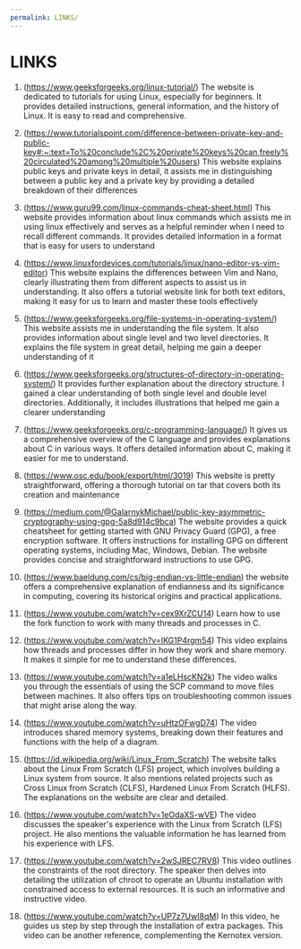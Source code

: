 ```yaml
---
permalink: LINKS/
---
```


# LINKS


1. (https://www.geeksforgeeks.org/linux-tutorial/)
The website is dedicated to tutorials for using Linux, especially for beginners.
It provides detailed instructions, general information, and the history of Linux. It is easy to read and comprehensive.

2. (https://www.tutorialspoint.com/difference-between-private-key-and-public-key#:~:text=To%20conclude%2C%20private%20keys%20can,freely%20circulated%20among%20multiple%20users)
This website explains public keys and private keys in detail, it  assists me in distinguishing between a public key and a private key by providing a detailed breakdown of their differences

3. (https://www.guru99.com/linux-commands-cheat-sheet.html)
This website provides information about linux commands which assists me in using linux effectively and serves as a helpful reminder when I need to recall different commands. It provides detailed information in a format that is easy for users to understand

4. (https://www.linuxfordevices.com/tutorials/linux/nano-editor-vs-vim-editor)
This website explains the differences between Vim and Nano, clearly illustrating them from different aspects to assist us in understanding. It also offers a tutorial website link for both text editors, making it easy for us to learn and master these tools effectively

5. (https://www.geeksforgeeks.org/file-systems-in-operating-system/)
This website assists me in understanding the file system. It also provides information about single level and two level directories. It explains the file system in great detail, helping me gain a deeper understanding of it

6. (https://www.geeksforgeeks.org/structures-of-directory-in-operating-system/)
It provides further explanation about the directory structure. I gained a clear understanding of both single level and double level directories. Additionally, it includes illustrations that helped me gain a clearer understanding

7. (https://www.geeksforgeeks.org/c-programming-language/)
It gives us a comprehensive overview of the C language and provides explanations about C in various ways. It offers detailed information about C, making it easier for me to understand.

8. (https://www.osc.edu/book/export/html/3019)
This website is pretty straightforward, offering a thorough tutorial on tar that covers both its creation and maintenance

9. (https://medium.com/@GalarnykMichael/public-key-asymmetric-cryptography-using-gpg-5a8d914c9bca)
The website provides a quick cheatsheet for getting started with GNU Privacy Guard (GPG), a free encryption software. It offers instructions for installing GPG on different operating systems, including Mac, Windows, Debian. The website provides concise and straightforward instructions to use GPG.

10. (https://www.baeldung.com/cs/big-endian-vs-little-endian)
the website offers a comprehensive explanation of endianness and its significance in computing, covering its historical origins and practical applications.

11. (https://www.youtube.com/watch?v=cex9XrZCU14)
Learn how to use the fork function to work with many threads and processes in C.

12. (https://www.youtube.com/watch?v=IKG1P4rgm54)
This video explains how threads and processes differ in how they work and share memory. It makes it simple for me to understand these differences.

13. (https://www.youtube.com/watch?v=a1eLHscKN2k)
The video walks you through the essentials of using the SCP command to move files between machines. It also offers tips on troubleshooting common issues that might arise along the way.

14. (https://www.youtube.com/watch?v=uHtzOFwgD74)
The video introduces shared memory systems, breaking down their features and functions with the help of a diagram.

15. (https://id.wikipedia.org/wiki/Linux_From_Scratch)
The website talks about the Linux From Scratch (LFS) project, which involves building a Linux system from source. It also mentions related projects such as Cross Linux from Scratch (CLFS), Hardened Linux From Scratch (HLFS). The explanations on the website are clear and detailed.

16. (https://www.youtube.com/watch?v=1eOdaXS-wVE)
The video discusses the speaker's experience with the Linux from Scratch (LFS) project. He also mentions the valuable information he has learned from his experience with LFS.

17. (https://www.youtube.com/watch?v=2wSJREC7RV8)
This video outlines the constraints of the root directory. The speaker then delves into detailing the utilization of chroot to operate an Ubuntu installation with constrained access to external resources. It is such an informative and instructive video.

18. (https://www.youtube.com/watch?v=UP7z7UwI8qM)
In this video, he guides us step by step through the installation of extra packages. This video can be another reference, complementing the Kernotex version.
